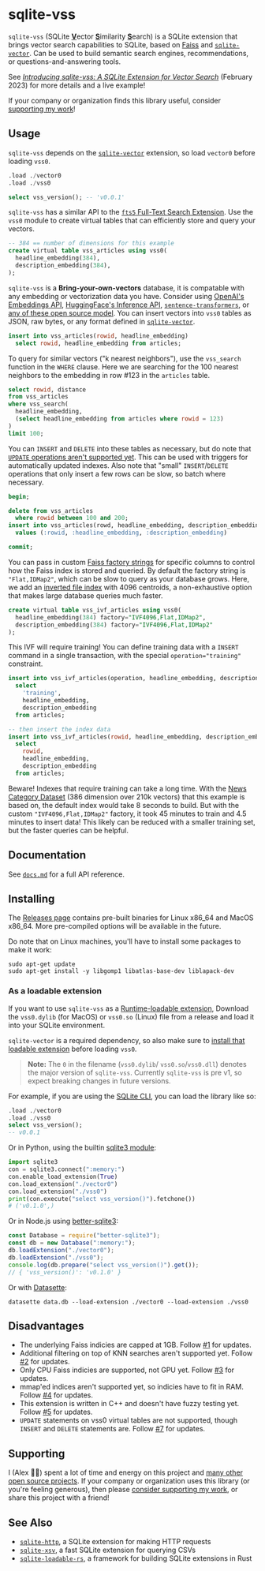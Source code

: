 # sqlite-vss

`sqlite-vss` (SQLite <b><u>V</u></b>ector <b><u>S</u></b>imilarity <b><u>S</u></b>earch) is a SQLite extension that brings vector search capabilities to SQLite, based on [Faiss](https://faiss.ai/) and [`sqlite-vector`](https://github.com/asg017/sqlite-vector). Can be used to build semantic search engines, recommendations, or questions-and-answering tools.

See [_Introducing sqlite-vss: A SQLite Extension for Vector Search_](https://observablehq.com/@asg017/introducing-sqlite-vss) (February 2023) for more details and a live example!

If your company or organization finds this library useful, consider [supporting my work](#supporting)!

## Usage

`sqlite-vss` depends on the [`sqlite-vector`](https://github.com/asg017/sqlite-vector) extension, so load `vector0` before loading `vss0`.

```sql
.load ./vector0
.load ./vss0

select vss_version(); -- 'v0.0.1'

```

`sqlite-vss` has a similar API to the [`fts5` Full-Text Search Extension](https://www.sqlite.org/fts5.html). Use the `vss0` module to create virtual tables that can efficiently store and query your vectors.


```sql
-- 384 == number of dimensions for this example
create virtual table vss_articles using vss0(
  headline_embedding(384),
  description_embedding(384),
);
```

`sqlite-vss` is a **Bring-your-own-vectors** database, it is compatable with any embedding or vectorization data you have. Consider using [OpenAI's Embeddings API](https://platform.openai.com/docs/guides/embeddings), [HuggingFace's Inference API](https://huggingface.co/blog/getting-started-with-embeddings#1-embedding-a-dataset), [`sentence-transformers`](https://www.sbert.net/), or [any of these open source model](https://github.com/embeddings-benchmark/mteb#leaderboard). You can insert vectors into `vss0` tables as JSON, raw bytes, or any format defined in [`sqlite-vector`](https://github.com/asg017/sqlite-vector/blob/main/docs.md).

```sql
insert into vss_articles(rowid, headline_embedding)
  select rowid, headline_embedding from articles;
```

To query for similar vectors ("k nearest neighbors"), use the `vss_search` function in the `WHERE` clause. Here we are searching for the 100 nearest neighbors to the embedding in row #123 in the `articles` table. 

```sql
select rowid, distance
from vss_articles
where vss_search(
  headline_embedding, 
  (select headline_embedding from articles where rowid = 123)
)
limit 100;
```



You can `INSERT` and `DELETE` into these tables as necessary, but do note that [`UPDATE` operations aren't supported yet](https://github.com/asg017/sqlite-vss/issues/7). This can be used with triggers for automatically updated indexes. Also note that "small" `INSERT`/`DELETE` operations that only insert a few rows can be slow, so batch where necessary.

```sql
begin;

delete from vss_articles 
  where rowid between 100 and 200;
insert into vss_articles(rowd, headline_embedding, description_embedding)
  values (:rowid, :headline_embedding, :description_embedding)

commit;
```

You can pass in custom [Faiss factory strings](https://github.com/facebookresearch/faiss/wiki/The-index-factory) for specific columns to control how the Faiss index is stored and queried. By default the factory string is `"Flat,IDMap2"`, which can be slow to query as your database grows. Here, we add an [inverted file index](https://github.com/facebookresearch/faiss/wiki/The-index-factory#inverted-file-indexes) with 4096 centroids, a non-exhaustive option that makes large database queries much faster.

```sql
create virtual table vss_ivf_articles using vss0(
  headline_embedding(384) factory="IVF4096,Flat,IDMap2",
  description_embedding(384) factory="IVF4096,Flat,IDMap2"
);
```

This IVF will require training! You can define training data with a `INSERT` command in a single transaction, with the special `operation="training"` constraint.

```sql
insert into vss_ivf_articles(operation, headline_embedding, description_embedding)
  select 
    'training',
    headline_embedding,
    description_embedding
  from articles;

-- then insert the index data
insert into vss_ivf_articles(rowid, headline_embedding, description_embedding)
  select 
    rowid,
    headline_embedding,
    description_embedding
  from articles;
```

Beware! Indexes that require training can take a long time. With the [News Category Dataset](./examples/headlines/) (386 dimension over 210k vectors) that this example is based on, the default index would take 8 seconds to build. But with the custom `"IVF4096,Flat,IDMap2"` factory, it took 45 minutes to train and 4.5 minutes to insert data! This likely can be reduced with a smaller training set, but the faster queries can be helpful.

## Documentation

See [`docs.md`](./docs.md) for a full API reference.

## Installing

The [Releases page](https://github.com/asg017/sqlite-vss/releases) contains pre-built binaries for Linux x86_64 and MacOS x86_64. More pre-compiled options will be available in the future.

Do note that on Linux machines, you'll have to install some packages to make it work:

```
sudo apt-get update
sudo apt-get install -y libgomp1 libatlas-base-dev liblapack-dev 
```

### As a loadable extension

If you want to use `sqlite-vss` as a [Runtime-loadable extension](https://www.sqlite.org/loadext.html), Download the `vss0.dylib` (for MacOS) or `vss0.so` (Linux) file from a release and load it into your SQLite environment.

`sqlite-vector` is a required dependency, so also make sure to [install that loadable extension](https://github.com/asg017/sqlite-vector#Installing) before loading `vss0`.

> **Note:**
> The `0` in the filename (`vss0.dylib`/ `vss0.so`/`vss0.dll`) denotes the major version of `sqlite-vss`. Currently `sqlite-vss` is pre v1, so expect breaking changes in future versions.

For example, if you are using the [SQLite CLI](https://www.sqlite.org/cli.html), you can load the library like so:

```sql
.load ./vector0
.load ./vss0
select vss_version();
-- v0.0.1
```

Or in Python, using the builtin [sqlite3 module](https://docs.python.org/3/library/sqlite3.html):

```python
import sqlite3
con = sqlite3.connect(":memory:")
con.enable_load_extension(True)
con.load_extension("./vector0")
con.load_extension("./vss0")
print(con.execute("select vss_version()").fetchone())
# ('v0.1.0',)
```

Or in Node.js using [better-sqlite3](https://github.com/WiseLibs/better-sqlite3):

```javascript
const Database = require("better-sqlite3");
const db = new Database(":memory:");
db.loadExtension("./vector0");
db.loadExtension("./vss0");
console.log(db.prepare("select vss_version()").get());
// { 'vss_version()': 'v0.1.0' }
```

Or with [Datasette](https://datasette.io/):

```
datasette data.db --load-extension ./vector0 --load-extension ./vss0
```

## Disadvantages

- The underlying Faiss indicies are capped at 1GB. Follow [#1](https://github.com/asg017/sqlite-vss/issues/1) for updates.
- Additional filtering on top of KNN searches aren't supported yet. Follow [#2](https://github.com/asg017/sqlite-vss/issues/2) for updates.
- Only CPU Faiss indicies are supported, not GPU yet. Follow [#3](https://github.com/asg017/sqlite-vss/issues/3) for updates.
- mmap'ed indices aren't supported yet, so indicies have to fit in RAM. Follow [#4](https://github.com/asg017/sqlite-vss/issues/4) for updates.
- This extension is written in C++ and doesn't have fuzzy testing yet. Follow [#5](https://github.com/asg017/sqlite-vss/issues/5) for updates.
- `UPDATE` statements on vss0 virtual tables are not supported, though `INSERT` and `DELETE` statements are. Follow [#7](https://github.com/asg017/sqlite-vss/issues/7) for updates.


## Supporting

I (Alex 👋🏼) spent a lot of time and energy on this project and [many other open source projects](https://github.com/asg017?tab=repositories&q=&type=&language=&sort=stargazers). If your company or organization uses this library (or you're feeling generous), then please [consider supporting my work](https://alexgarcia.xyz/work.html), or share this project with a friend!

## See Also

- [`sqlite-http`](https://github.com/asg017/sqlite-http), a SQLite extension for making HTTP requests
- [`sqlite-xsv`](https://github.com/asg017/sqlite-xsv), a fast SQLite extension for querying CSVs
- [`sqlite-loadable-rs`](https://github.com/asg017/sqlite-loadable-rs), a framework for building SQLite extensions in Rust
